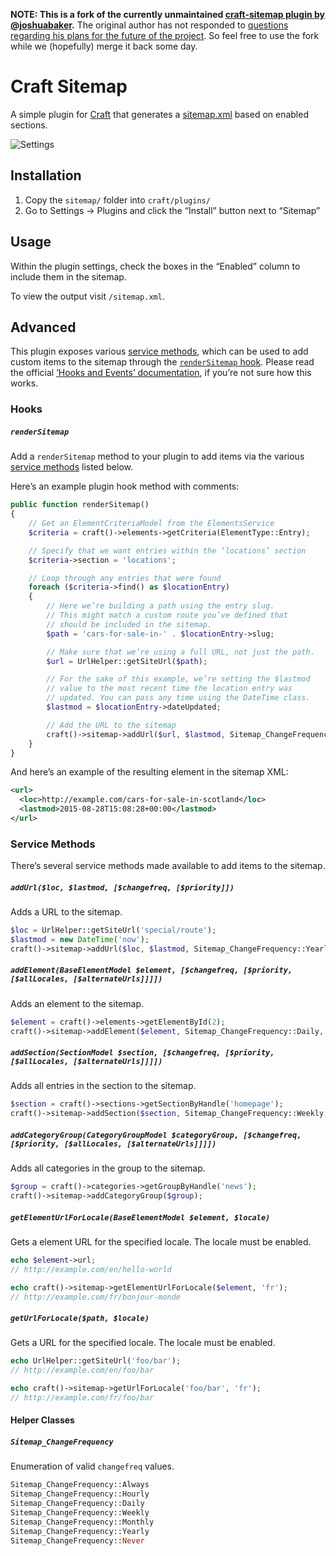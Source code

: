 **NOTE: This is a fork of the currently unmaintained [craft-sitemap plugin by @joshuabaker](https://github.com/joshuabaker/craft-sitemap).**
The original author has not responded to [questions regarding his plans for the future of the project](https://github.com/joshuabaker/craft-sitemap/issues/28). So feel free to use the fork while we (hopefully) merge it back some day.

# Craft Sitemap

A simple plugin for [Craft](http://craftcms.com) that generates a [sitemap.xml](http://www.sitemaps.org/) based on enabled sections.

![Settings](http://i.imgur.com/DhXTn2f.jpg)

## Installation

1. Copy the `sitemap/` folder into `craft/plugins/`
2. Go to Settings → Plugins and click the “Install” button next to “Sitemap”

## Usage

Within the plugin settings, check the boxes in the “Enabled” column to include them in the sitemap.

To view the output visit `/sitemap.xml`.

## Advanced

This plugin exposes various [service methods](#service-methods), which can be used to add custom items to the sitemap through the [`renderSitemap` hook](#rendersitemap). Please read the official [‘Hooks and Events’ documentation](http://buildwithcraft.com/docs/plugins/hooks-and-events), if you’re not sure how this works.

### Hooks

##### `renderSitemap`

Add a `renderSitemap` method to your plugin to add items via the various [service methods](#service-methods) listed below.

Here’s an example plugin hook method with comments:

```php
public function renderSitemap()
{
    // Get an ElementCriteriaModel from the ElementsService
    $criteria = craft()->elements->getCriteria(ElementType::Entry);

    // Specify that we want entries within the ‘locations’ section
    $criteria->section = 'locations';

    // Loop through any entries that were found
    foreach ($criteria->find() as $locationEntry)
    {
        // Here we’re building a path using the entry slug.
        // This might match a custom route you’ve defined that
        // should be included in the sitemap.
        $path = 'cars-for-sale-in-' . $locationEntry->slug;

        // Make sure that we’re using a full URL, not just the path.
        $url = UrlHelper::getSiteUrl($path);

        // For the sake of this example, we’re setting the $lastmod
        // value to the most recent time the location entry was
        // updated. You can pass any time using the DateTime class.
        $lastmod = $locationEntry->dateUpdated;

        // Add the URL to the sitemap
        craft()->sitemap->addUrl($url, $lastmod, Sitemap_ChangeFrequency::Daily, 0.5);
    }
}
```

And here’s an example of the resulting element in the sitemap XML:

```xml
<url>
  <loc>http://example.com/cars-for-sale-in-scotland</loc>
  <lastmod>2015-08-28T15:08:28+00:00</lastmod>
</url>
```

### Service Methods

There’s several service methods made available to add items to the sitemap.

##### `addUrl($loc, $lastmod, [$changefreq, [$priority]])`
Adds a URL to the sitemap.

```php
$loc = UrlHelper::getSiteUrl('special/route');
$lastmod = new DateTime('now');
craft()->sitemap->addUrl($loc, $lastmod, Sitemap_ChangeFrequency::Yearly, 0.1);
```

##### `addElement(BaseElementModel $element, [$changefreq, [$priority, [$allLocales, [$alternateUrls]]]])`
Adds an element to the sitemap.

```php
$element = craft()->elements->getElementById(2);
craft()->sitemap->addElement($element, Sitemap_ChangeFrequency::Daily, 1.0);
```

##### `addSection(SectionModel $section, [$changefreq, [$priority, [$allLocales, [$alternateUrls]]]])`
Adds all entries in the section to the sitemap.

```php
$section = craft()->sections->getSectionByHandle('homepage');
craft()->sitemap->addSection($section, Sitemap_ChangeFrequency::Weekly, 1.0);
```

##### `addCategoryGroup(CategoryGroupModel $categoryGroup, [$changefreq, [$priority, [$allLocales, [$alternateUrls]]]])`
Adds all categories in the group to the sitemap.

```php
$group = craft()->categories->getGroupByHandle('news');
craft()->sitemap->addCategoryGroup($group);
```

##### `getElementUrlForLocale(BaseElementModel $element, $locale)`
Gets a element URL for the specified locale. The locale must be enabled.

```php
echo $element->url;
// http://example.com/en/hello-world

echo craft()->sitemap->getElementUrlForLocale($element, 'fr');
// http://example.com/fr/bonjour-monde
```

##### `getUrlForLocale($path, $locale)`
Gets a URL for the specified locale. The locale must be enabled.

```php
echo UrlHelper::getSiteUrl('foo/bar');
// http://example.com/en/foo/bar

echo craft()->sitemap->getUrlForLocale('foo/bar', 'fr');
// http://example.com/fr/foo/bar
```

#### Helper Classes

##### `Sitemap_ChangeFrequency`
Enumeration of valid `changefreq` values.

```php
Sitemap_ChangeFrequency::Always
Sitemap_ChangeFrequency::Hourly
Sitemap_ChangeFrequency::Daily
Sitemap_ChangeFrequency::Weekly
Sitemap_ChangeFrequency::Monthly
Sitemap_ChangeFrequency::Yearly
Sitemap_ChangeFrequency::Never
```
